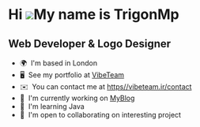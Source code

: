Hi ![](https://user-images.githubusercontent.com/18350557/176309783-0785949b-9127-417c-8b55-ab5a4333674e.gif)My name is TrigonMp
================================================================================================================================

Web Developer & Logo Designer
-----------------------------

* 🌍  I'm based in London
* 🖥️  See my portfolio at [VibeTeam](http://vibeteam.ir)
* ✉️  You can contact me at [https//vibeteam.ir/contact](mailto:https//vibeteam.ir/contact)
* 🚀  I'm currently working on [MyBlog](http://blog.vibeteam.ir)
* 🧠  I'm learning Java
* 🤝  I'm open to collaborating on interesting project
